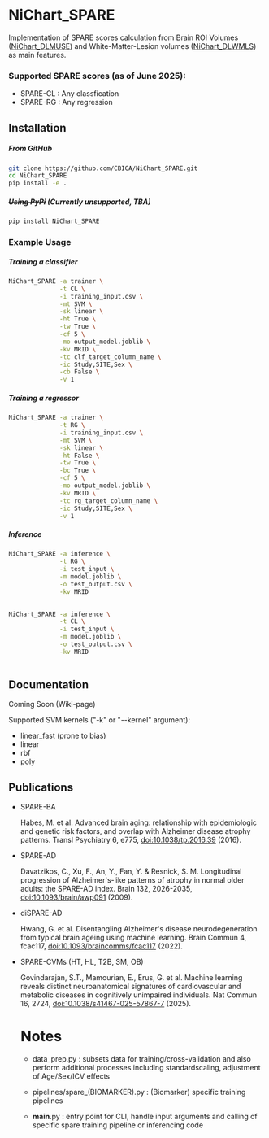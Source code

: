 # NiChart_SPARE

Implementation of SPARE scores calculation from Brain ROI Volumes ([NiChart_DLMUSE](https://github.com/CBICA/NiChart_DLMUSE)) and White-Matter-Lesion volumes ([NiChart_DLWMLS](https://github.com/CBICA/NiChart_DLWMLS)) as main features.

### Supported SPARE scores (as of June 2025):
- SPARE-CL : Any classfication
- SPARE-RG : Any regression
<!-- - SPARE-BA: Brain Age
- SPARE-AD: Alzheimer's 
- SPARE-HT: Hypertension
- SPARE-HL: Hyperlipidemia
- SPARE-T2B: Diabetes (Type 2)
- SPARE-SM: Smoking
- SPARE-OB: Obesity -->

## Installation

##### From GitHub
```bash
git clone https://github.com/CBICA/NiChart_SPARE.git
cd NiChart_SPARE
pip install -e .
```

##### ~~Using PyPi~~ (Currently unsupported, TBA)
```bash
pip install NiChart_SPARE
```

### Example Usage
##### Training a classifier
```bash
NiChart_SPARE -a trainer \
              -t CL \
              -i training_input.csv \
              -mt SVM \
              -sk linear \
              -ht True \
              -tw True \
              -cf 5 \
              -mo output_model.joblib \
              -kv MRID \
              -tc clf_target_column_name \
              -ic Study,SITE,Sex \
              -cb False \
              -v 1
```
##### Training a regressor
```bash
NiChart_SPARE -a trainer \
              -t RG \
              -i training_input.csv \
              -mt SVM \
              -sk linear \
              -ht False \
              -tw True \
              -bc True \
              -cf 5 \
              -mo output_model.joblib \
              -kv MRID \
              -tc rg_target_column_name \
              -ic Study,SITE,Sex \
              -v 1
```
##### Inference
```bash
NiChart_SPARE -a inference \
              -t RG \
              -i test_input \
              -m model.joblib \
              -o test_output.csv \
              -kv MRID
                
```

```bash
NiChart_SPARE -a inference \
              -t CL \
              -i test_input \
              -m model.joblib \
              -o test_output.csv \
              -kv MRID
                
```
## Documentation

Coming Soon (Wiki-page)

Supported SVM kernels ("-k" or "--kernel" argument):
- linear_fast (prone to bias)
- linear
- rbf
- poly

## Publications

- SPARE-BA

  Habes, M. et al. Advanced brain aging: relationship with epidemiologic and genetic risk factors, and overlap with Alzheimer disease atrophy patterns. Transl Psychiatry 6, e775, [doi:10.1038/tp.2016.39](https://doi.org/10.1038/tp.2016.39) (2016).

- SPARE-AD

  Davatzikos, C., Xu, F., An, Y., Fan, Y. & Resnick, S. M. Longitudinal progression of Alzheimer's-like patterns of atrophy in normal older adults: the SPARE-AD index. Brain 132, 2026-2035, [doi:10.1093/brain/awp091](https://doi.org/10.1093/brain/awp091) (2009).

- diSPARE-AD

  Hwang, G. et al. Disentangling Alzheimer's disease neurodegeneration from typical brain ageing using machine learning. Brain Commun 4, fcac117, [doi:10.1093/braincomms/fcac117](https://doi.org/10.1093/braincomms/fcac117) (2022).

- SPARE-CVMs (HT, HL, T2B, SM, OB)

  Govindarajan, S.T., Mamourian, E., Erus, G. et al. Machine learning reveals distinct neuroanatomical signatures of cardiovascular and metabolic diseases in cognitively unimpaired individuals. Nat Commun 16, 2724, [doi:10.1038/s41467-025-57867-7](https://doi.org/10.1038/s41467-025-57867-7) (2025). 


  # Notes
  - data_prep.py : subsets data for training/cross-validation and also perform additional processes including standardscaling, adjustment of Age/Sex/ICV effects 

  - pipelines/spare_(BIOMARKER).py : (Biomarker) specific training pipelines

  - __main__.py : entry point for CLI, handle input arguments and calling of specific spare training pipeline or inferencing code